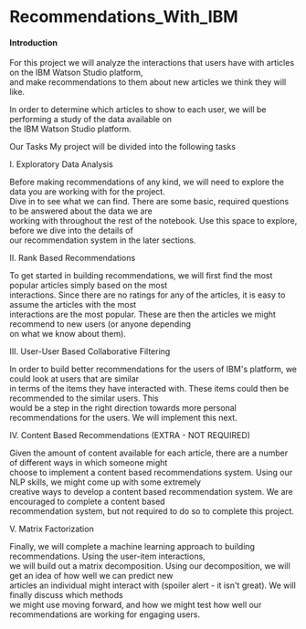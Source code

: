 # Recommendations_With_IBM


#### Introduction
For this project we will analyze the interactions that users have with articles on the IBM Watson Studio platform,   
and make recommendations to them about new articles we think they will like. 

In order to determine which articles to show to each user, we will be performing a study of the data available on  
the IBM Watson Studio platform. 

Our Tasks
My project will be divided into the following tasks

I. Exploratory Data Analysis

Before making recommendations of any kind, we will need to explore the data you are working with for the project.   
Dive in to see what we can find. There are some basic, required questions to be answered about the data we are   
working with throughout the rest of the notebook. Use this space to explore, before we dive into the details of   
our recommendation system in the later sections.

II. Rank Based Recommendations

To get started in building recommendations, we will first find the most popular articles simply based on the most  
interactions. Since there are no ratings for any of the articles, it is easy to assume the articles with the most  
interactions are the most popular. These are then the articles we might recommend to new users (or anyone depending  
on what we know about them).

III. User-User Based Collaborative Filtering

In order to build better recommendations for the users of IBM's platform, we could look at users that are similar   
in terms of the items they have interacted with. These items could then be recommended to the similar users. This  
would be a step in the right direction towards more personal recommendations for the users. We will implement this next.

IV. Content Based Recommendations (EXTRA - NOT REQUIRED)

Given the amount of content available for each article, there are a number of different ways in which someone might  
choose to implement a content based recommendations system. Using our NLP skills, we might come up with some extremely  
creative ways to develop a content based recommendation system. We are encouraged to complete a content based   
recommendation system, but not required to do so to complete this project.

V. Matrix Factorization

Finally, we will complete a machine learning approach to building recommendations. Using the user-item interactions,  
we will build out a matrix decomposition. Using our decomposition, we will get an idea of how well we can predict new  
articles an individual might interact with (spoiler alert - it isn't great). We will finally discuss which methods  
we might use moving forward, and how we might test how well our recommendations are working for engaging users.



